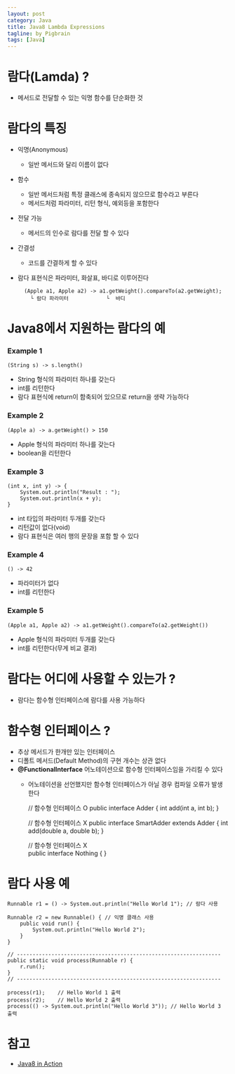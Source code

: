 ```yaml
---
layout: post
category: Java
title: Java8 Lambda Expressions
tagline: by Pigbrain
tags: [Java]
---
```


<!--more-->


# 람다(Lamda) ?  
* 메서드로 전달할 수 있는 익명 함수를 단순화한 것  

# 람다의 특징  
* 익명(Anonymous)
	* 일반 메서드와 달리 이름이 없다  
* 함수  
	* 일반 메서드처럼 특정 클래스에 종속되지 않으므로 함수라고 부른다  
	* 메서드처럼 파라미터, 리턴 형식, 예외등을 포함한다  
* 전달 가능  
	* 메서드의 인수로 람다를 전달 할 수 있다  
* 간결성  
	* 코드를 간결하게 할 수 있다  
* 람다 표현식은 파라미터, 화살표, 바디로 이루어진다  
	
		(Apple a1, Apple a2) -> a1.getWeight().compareTo(a2.getWeight);
		  └ 람다 파라미터            └  바디  
  
# Java8에서 지원하는 람다의 예  

### Example 1
	(String s) -> s.length()  
  
* String 형식의 파라미터 하나를 갖는다  
* int를 리턴한다  
* 람다 표현식에 return이 함축되어 있으므로 return을 생략 가능하다  
  
### Example 2	
	(Apple a) -> a.getWeight() > 150  
  
* Apple 형식의 파라미터 하나를 갖는다  
* boolean을 리턴한다  
  
### Example 3	
	(int x, int y) -> {
		System.out.println("Result : ");
		System.out.println(x + y);
	}  
  
* int 타입의 파라미터 두개를 갖는다  
* 리턴값이 없다(void)  
* 람다 표현식은 여러 행의 문장을 포함 할 수 있다  

### Example 4	
	() -> 42  
  
* 파라미터가 없다  
* int를 리턴한다  

### Example 5	
	(Apple a1, Apple a2) -> a1.getWeight().compareTo(a2.getWeight())
  
* Apple 형식의 파라미터 두개를 갖는다  
* int를 리턴한다(무게 비교 결과)  
  
# 람다는 어디에 사용할 수 있는가 ? 
* 람다는 함수형 인터페이스에 람다를 사용 가능하다  

# 함수형 인터페이스 ?
* 추상 메서드가 한개만 있는 인터페이스  
* 디폴트 메서드(Default Method)의 구현 개수는 상관 없다  
* **@FunctionalInterface** 어노테이션으로 함수형 인터페이스임을 가리킬 수 있다  
	* 어노테이션을 선언했지만 함수형 인터페이스가 아닐 경우 컴파일 오류가 발생한다  

		// 함수형 인터페이스 O
		public interface Adder {
			int add(int a, int b);
		}
		
		
		// 함수형 인터페이스 X
		public interface SmartAdder extends Adder {
			int add(double a, double b);
		}	
		
		// 함수형 인터페이스 X  
		public interface Nothing {
		}
			

# 람다 사용 예 

	Runnable r1 = () -> System.out.println("Hello World 1"); // 람다 사용  

	Runnable r2 = new Runnable() { // 익명 클래스 사용  
		public void run() {
			System.out.println("Hello World 2");
		}
	}  
	
	// -----------------------------------------------------------------
	public static void process(Runnable r) {
		r.run();
	}
	// -----------------------------------------------------------------
	
	process(r1);	// Hello World 1 출력
	process(r2);	// Hello World 2 출력
	process(() -> System.out.println("Hello World 3"));	// Hello World 3 출력

# 참고   
* [Java8 in Action](http://book.naver.com/bookdb/book_detail.nhn?bid=8883567)  
